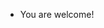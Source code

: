 - You are welcome!
<!---
4bota/4bota is a ✨ special ✨ repository because its `README.md` (this file) appears on your GitHub profile.
You can click the Preview link to take a look at your changes.
--->
